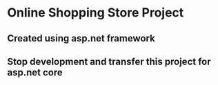 # Online Shopping Store Project
## Created using asp.net framework
## Stop development and transfer this project for asp.net core
